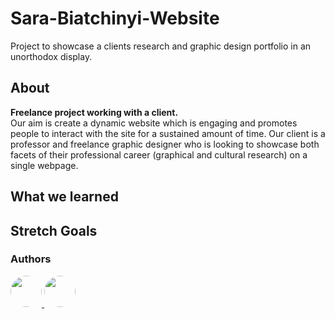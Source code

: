 # Sara-Biatchinyi-Website
Project to showcase a clients research and graphic design portfolio in an unorthodox display.

## About
**Freelance project working with a client.** <br/>
Our aim is create a dynamic website which is engaging and promotes people to interact with the site for a sustained amount of time. Our client is a professor and freelance graphic designer who is looking to showcase both facets of their professional career (graphical and cultural research) on a single webpage.

## What we learned

## Stretch Goals

### Authors

<a href = 'https://github.com/tt01924'>
    <img src = 'https://avatars.githubusercontent.com/u/150555214?v=4' style="border-radius: 50%; width: 50px;">
</a>

<a href = 'https://github.com/sulphite'>
    <img src = 'https://avatars.githubusercontent.com/u/49396588?v=4' style="border-radius: 50%; width: 50px;">
</a>